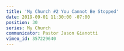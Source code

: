```yaml
---
title: 'My Church #2 You Cannot Be Stopped'
date: 2019-09-01 11:30:00 -07:00
position: 30
series: My Church
communicator: Pastor Jason Gianotti
vimeo_id: 357229640
---
```


